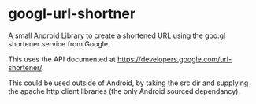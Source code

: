 googl-url-shortner
==================

A small Android Library to create a shortened URL using the goo.gl shortener service from Google.

This uses the API documented at https://developers.google.com/url-shortener/.

This could be used outside of Android, by taking the src dir and supplying the apache http client libraries (the only Android sourced dependancy).
